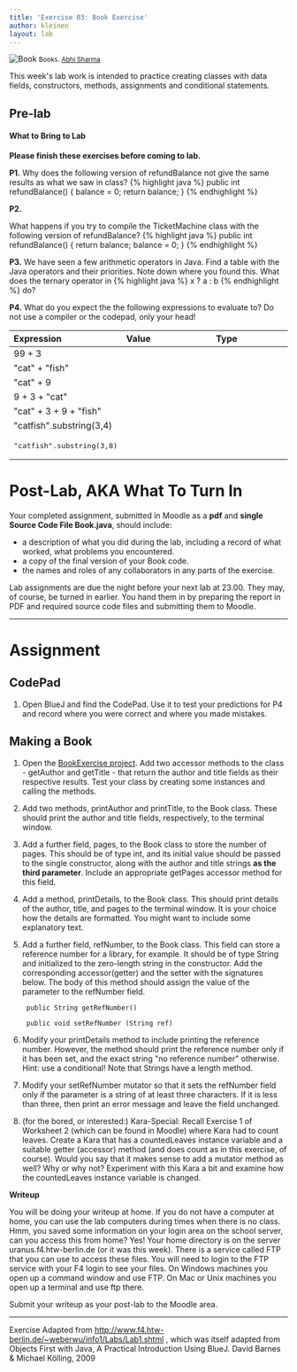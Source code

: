 ```yaml
---
title: 'Exercise 03: Book Exercise'
author: kleinen
layout: lab
---
```


![Book](../../images/books-8314929977.jpg)
<small class = "float-right">Books. [Abhi Sharma](http://www.flickr.com/photos/abee5/8314929977/)</small>

This week's lab work is intended to practice creating classes with data fields, constructors, methods, assignments and conditional statements.

## Pre-lab

#### What to Bring to Lab

**Please finish these exercises before coming to lab.**

**P1.**
Why does the following version of refundBalance not give the same results as what we saw in class?
{% highlight java %}
public int refundBalance() {
  balance = 0;
  return balance;
}
{% endhighlight %}

**P2.**

What happens if you try to compile the TicketMachine class with the following version of refundBalance?
{% highlight java %}
public int refundBalance() {
  return balance;
  balance = 0;
}
{% endhighlight %}

**P3.** We have seen a few arithmetic operators in Java. Find a table with the Java operators and their priorities. Note down where you found this. What does the ternary operator in
{% highlight java %}
x ? a : b
{% endhighlight %}
do?

**P4.** What do you expect the the following expressions to evaluate to? Do not use a compiler or the codepad, only your head!


| Expression                          | Value                                                                                                                                                                                                        | Type                                                                                                                                                                                                         |
|:------------------------------------|:-------------------------------------------------------------------------------------------------------------------------------------------------------------------------------------------------------------|:-------------------------------------------------------------------------------------------------------------------------------------------------------------------------------------------------------------|
| 99 + 3                              | &nbsp;&nbsp;&nbsp;&nbsp;&nbsp;&nbsp;&nbsp;&nbsp;&nbsp;&nbsp;&nbsp;&nbsp;&nbsp;&nbsp;&nbsp;&nbsp;&nbsp;&nbsp;&nbsp;&nbsp;&nbsp;&nbsp;&nbsp;&nbsp;&nbsp;&nbsp;&nbsp;&nbsp;&nbsp;&nbsp;&nbsp;&nbsp;&nbsp;&nbsp; | &nbsp;&nbsp;&nbsp;&nbsp;&nbsp;&nbsp;&nbsp;&nbsp;&nbsp;&nbsp;&nbsp;&nbsp;&nbsp;&nbsp;&nbsp;&nbsp;&nbsp;&nbsp;&nbsp;&nbsp;&nbsp;&nbsp;&nbsp;&nbsp;&nbsp;&nbsp;&nbsp;&nbsp;&nbsp;&nbsp;&nbsp;&nbsp;&nbsp;&nbsp; |
| "cat" + "fish"                      |                                                                                                                                                                                                              |                                                                                                                                                                                                              |
| "cat" + 9                           |                                                                                                                                                                                                              |                                                                                                                                                                                                              |
| 9 + 3 + "cat"                       |                                                                                                                                                                                                              |                                                                                                                                                                                                              |
| "cat" + 3 + 9 + "fish"              |                                                                                                                                                                                                              |                                                                                                                                                                                                              |
| "catfish".substring(3,4)            |                                                                                                                                                                                                              |                                                                                                                                                                                                              |
| <pre>"catfish".substring(3,8)</pre> |                                                                                                                                                                                                              |                                                                                                                                                                                                              |

# Post-Lab, AKA What To Turn In

Your completed assignment, submitted in Moodle as a **pdf** and **single Source Code File Book.java**, should include:

- a description of what you did during the lab, including a record of what worked, what problems you encountered.
- a copy of the final version of your Book code.
- the names and roles of any collaborators in any parts of the exercise.

Lab assignments are due the night before your next lab at 23.00. They may, of course, be turned in earlier. You hand them in by preparing the report in PDF and required source code files and submitting them to Moodle.

* * *

# Assignment

## CodePad

1. Open BlueJ and find the CodePad. Use it to test your predictions for P4 and record where you were correct and where you made mistakes.

## Making a Book
1. Open the [BookExercise project](https://github.com/htw-imi-info1/exercise03). Add two accessor methods to the class - getAuthor and getTitle - that return the author and title fields as their respective results. Test your class by creating some instances and calling the methods.
2. Add two methods, printAuthor and printTitle, to the Book class. These should print the author and title fields, respectively, to the terminal window.
3. Add a further field, pages, to the Book class to store the number of pages. This should be of type int, and its initial value should be passed to the single constructor, along with the author and title strings __as the third parameter__. Include an appropriate getPages accessor method for this field.
4. Add a method, printDetails, to the Book class. This should print details of the author, title, and pages to the terminal window. It is your choice how the details are formatted. You might want to include some explanatory text.
5. Add a further field, refNumber, to the Book class. This field can store a reference number for a library, for example. It should be of type String and initialized to the zero-length string in the constructor. Add the corresponding accessor(getter) and the setter with the signatures below. The body of this method should assign the value of the parameter to the refNumber field.

        public String getRefNumber()

        public void setRefNumber (String ref)

6. Modify your printDetails method to include printing the reference number. However, the method should print the reference number only if it has been set, and the exact string "no reference number" otherwise. Hint: use a conditional! Note that Strings have a length method.
7. Modify your setRefNumber mutator so that it sets the refNumber field only if the parameter is a string of at least three characters. If it is less than three, then print an error message and leave the field unchanged.
8. (for the bored, or interested:) Kara-Special: Recall Exercise 1 of Worksheet 2 (which can be found in Moodle) where Kara had to count leaves. Create a Kara that has a countedLeaves instance variable and a suitable getter (accessor) method (and does count as in this exercise, of course). Would you say that it makes sense to add a mutator method as well? Why or why not? Experiment with this Kara a bit and examine how the countedLeaves instance variable is changed.

**Writeup**

You will be doing your writeup at home. If you do not have a computer at home, you can use the lab computers during times when there is no class. Hmm, you saved some information on your login area on the school server, can you access this from home? Yes! Your home directory is on the server uranus.f4.htw-berlin.de (or it was this week). There is a service called FTP that you can use to access these files. You will need to login to the FTP service with your F4 login to see your files. On Windows machines you open up a command window and use FTP. On Mac or Unix machines you open up a terminal and use ftp there.

Submit your writeup as your post-lab to the Moodle area.

* * *

Exercise Adapted from http://www.f4.htw-berlin.de/~weberwu/info1/Labs/Lab1.shtml , which was itself adapted from Objects First with Java, A Practical Introduction Using BlueJ. David Barnes & Michael Kölling, 2009

